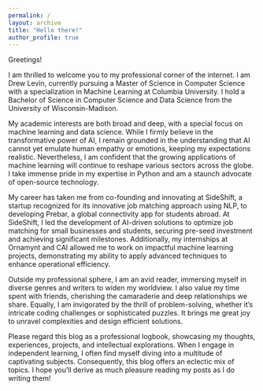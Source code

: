 ```yaml
---
permalink: /
layout: archive
title: "Hello there!"
author_profile: true
---
```


Greetings!

I am thrilled to welcome you to my professional corner of the internet. I am Drew Levin, currently pursuing a Master of Science in Computer Science with a specialization in Machine Learning at Columbia University. I hold a Bachelor of Science in Computer Science and Data Science from the University of Wisconsin-Madison.

My academic interests are both broad and deep, with a special focus on machine learning and data science. While I firmly believe in the transformative power of AI, I remain grounded in the understanding that AI cannot yet emulate human empathy or emotions, keeping my expectations realistic. Nevertheless, I am confident that the growing applications of machine learning will continue to reshape various sectors across the globe. I take immense pride in my expertise in Python and am a staunch advocate of open-source technology.

My career has taken me from co-founding and innovating at SideShift, a startup recognized for its innovative job matching approach using NLP, to developing Prebar, a global connectivity app for students abroad. At SideShift, I led the development of AI-driven solutions to optimize job matching for small businesses and students, securing pre-seed investment and achieving significant milestones. Additionally, my internships at Ornamynt and CAI allowed me to work on impactful machine learning projects, demonstrating my ability to apply advanced techniques to enhance operational efficiency.

Outside my professional sphere, I am an avid reader, immersing myself in diverse genres and writers to widen my worldview. I also value my time spent with friends, cherishing the camaraderie and deep relationships we share. Equally, I am invigorated by the thrill of problem-solving, whether it’s intricate coding challenges or sophisticated puzzles. It brings me great joy to unravel complexities and design efficient solutions.

Please regard this blog as a professional logbook, showcasing my thoughts, experiences, projects, and intellectual explorations. When I engage in independent learning, I often find myself diving into a multitude of captivating subjects. Consequently, this blog offers an eclectic mix of topics. I hope you’ll derive as much pleasure reading my posts as I do writing them!

